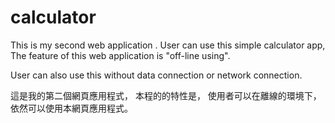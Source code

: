 calculator
============
This is my second web application .
User can use this simple calculator app,
The feature of this web application is "off-line using".

User can also use this without data connection or network connection.

這是我的第二個網頁應用程式，
本程的的特性是， 使用者可以在離線的環境下， 依然可以使用本網頁應用程式。

